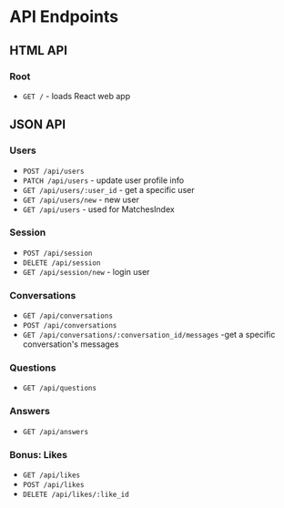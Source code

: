# API Endpoints

## HTML API

### Root

- `GET /` - loads React web app

## JSON API

### Users

- `POST /api/users`
- `PATCH /api/users` - update user profile info
- `GET /api/users/:user_id` - get a specific user
- `GET /api/users/new` - new user
- `GET /api/users` - used for MatchesIndex

### Session

- `POST /api/session`
- `DELETE /api/session`
- `GET /api/session/new` - login user

### Conversations

-  `GET /api/conversations`
-  `POST /api/conversations`
-  `GET /api/conversations/:conversation_id/messages` -get a specific conversation's messages

### Questions

-  `GET /api/questions`

### Answers

- `GET /api/answers`

### Bonus: Likes
- `GET /api/likes`
- `POST /api/likes`
- `DELETE /api/likes/:like_id`
